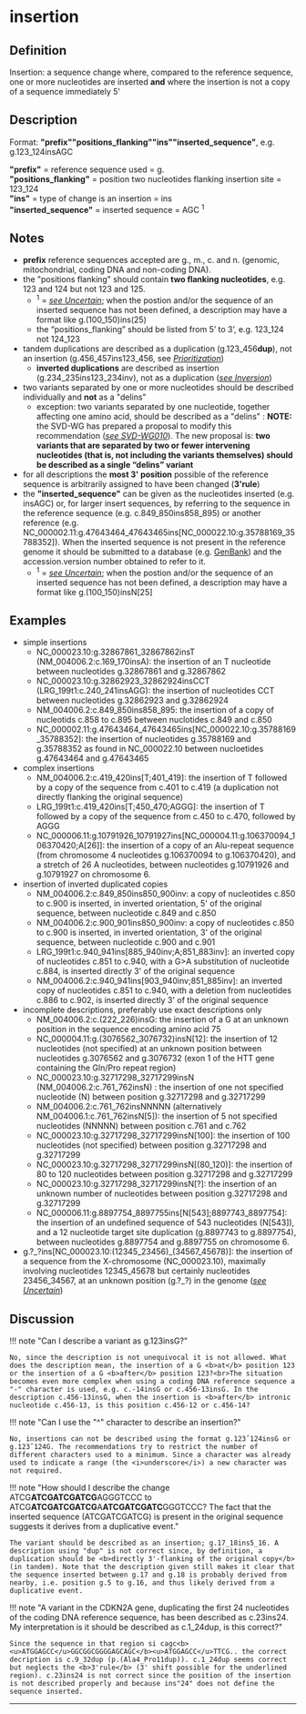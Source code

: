 # insertion

## Definition

Insertion: a sequence change where, compared to the reference sequence, one or more nucleotides are inserted <b>and</b> where the insertion is not a copy of a sequence immediately 5'

## Description

Format: **"prefix""positions_flanking""ins""inserted_sequence"**,  e.g. g.123\_124insAGC

**"prefix"**  =  reference sequence used  =  g.<br>
**"positions_flanking"**  =  position two nucleotides flanking insertion site  =  123\_124<br>
**"ins"**  =  type of change is an insertion  =  ins<br> 
**"inserted_sequence"**  =  inserted sequence  =  AGC <sup>1</sup>

## Notes

* **prefix** reference sequences accepted are g., m., c. and n. (genomic, mitochondrial, coding DNA and non-coding DNA).
* the "positions flanking" should contain **two flanking nucleotides**, e.g. 123 and 124 but not 123 and 125.
    * <sup>1</sup> = [_see Uncertain_](/recommendations/uncertain/); when the postion and/or the sequence of an inserted sequence has not been defined, a description may have a format like g.(100_150)ins(25)
    * the “positions_flanking” should be listed from 5’ to 3’, e.g. 123_124 not 124_123
* tandem duplications are described as a duplication (g.123\_456**dup**), not an insertion (g.456\_457ins123\_456, see [_Prioritization_](/recommendations/general/))
    * **inverted duplications** are described as insertion (g.234\_235ins123\_234inv), not as a duplication ([_see Inversion_](/recommendations/DNA/variant/inversion))
* two variants separated by one or more nucleotides should be described individually and **not** as a "delins"
    * exception: two variants separated by one nucleotide, together affecting one amino acid, should be described as a "delins"
:    ****NOTE:**** the SVD-WG has prepared a proposal to modify this recommendation ([_see SVD-WG010_](/background/consultation/SVD-WG010/)). The new proposal is: **two variants that are separated by two or fewer intervening nucleotides (that is, not including the variants themselves) should be described as a single “delins” variant**
* for all descriptions the **most 3' position** possible of the reference sequence is arbitrarily assigned to have been changed (**3'rule**)
* the **"inserted_sequence"** can be given as the nucleotides inserted (e.g. insAGC) or, for larger insert sequences, by referring to the sequence in the reference sequence (e.g. c.849\_850ins858_895) or another reference (e.g. NC\_000002.11:g.47643464\_47643465ins[NC\_000022.10:g.35788169\_35788352]). When the inserted sequence is not present in the reference genome it should be submitted to a database (e.g. [GenBank](http://www.ncbi.nlm.nih.gov/genbank/submit/)) and the accession.version number obtained to refer to it.
    * <sup>1</sup> = [_see Uncertain_](/recommendations/uncertain/); when the postion and/or the sequence of an inserted sequence has not been defined, a description may have a format like g.(100\_150)insN[25]
## Examples

* simple insertions
    * NC\_000023.10:g.32867861\_32867862insT  (NM\_004006.2:c.169\_170insA): the insertion of an T nucleotide between nucleotides g.32867861 and g.32867862 
    * NC\_000023.10:g.32862923\_32862924insCCT (LRG\_199t1:c.240\_241insAGG): the insertion of nucleotides CCT between nucleotides g.32862923 and g.32862924
    * NM\_004006.2:c.849\_850ins858\_895: the insertion of a copy of nucleotids c.858 to c.895 between nuclotides c.849 and c.850
    * NC\_000002.11:g.47643464\_47643465ins[NC\_000022.10:g.35788169\_35788352]: the insertion of nucleotides g.35788169 and g.35788352 as found in NC\_000022.10 between nucloetides g.47643464 and g.47643465
* complex insertions
    * NM\_004006.2:c.419\_420ins[T;401\_419]: the insertion of T followed by a copy of the sequence from c.401 to c.419 (a duplication not directly flanking the original sequence)
    * LRG\_199t1:c.419\_420ins[T;450\_470;AGGG]: the insertion of T followed by a copy of the sequence from c.450 to c.470, followed by AGGG
    * NC\_000006.11:g.10791926\_10791927ins[NC\_000004.11:g.106370094\_106370420;A[26]]: the insertion of a copy of an Alu-repeat sequence (from chromosome 4 nucleotides g.106370094 to g.106370420), and a stretch of 26 A nucleotides, between nucleotides g.10791926 and g.10791927 on chromosome 6. 
* insertion of inverted duplicated copies
    * NM\_004006.2:c.849\_850ins850\_900inv: a copy of nucleotides c.850 to c.900 is inserted, in inverted orientation, 5' of the original sequence, between nucleotide c.849 and c.850
    * NM\_004006.2:c.900\_901ins850\_900inv: a copy of nucleotides c.850 to c.900 is inserted, in inverted orientation, 3' of the original sequence, between nucleotide c.900 and c.901
    * LRG_199t1:c.940\_941ins[885\_940inv;A;851\_883inv]: an inverted copy of nucleotides c.851 to c.940, with a G>A substitution of nucleotide c.884, is inserted directly 3' of the original sequence
    * NM\_004006.2:c.940\_941ins[903\_940inv;851\_885inv]: an inverted copy of nucleotides c.851 to c.940, with a deletion from nucleotides c.886 to c.902, is inserted directly 3' of the original sequence
* incomplete descriptions, preferably use exact descriptions only
    * NM\_004006.2:c.(222\_226)insG: the insertion of a G at an unknown position in the sequence encoding amino acid 75
    * NC\_000004.11:g.(3076562\_3076732)insN[12]: the insertion of 12 nucleotides (not specified) at an unknown position between nucleotides g.3076562 and g.3076732 (exon 1 of the HTT gene containing the Gln/Pro repeat region)
    * NC\_000023.10:g.32717298\_32717299insN  (NM\_004006.2:c.761\_762insN) : the insertion of one not specified nucleotide (N) between position g.32717298 and g.32717299
    * NM\_004006.2:c.761\_762insNNNNN (alternatively NM\_004006.1:c.761\_762insN[5]): the insertion of 5 not specified nucleotides (NNNNN) between position c.761 and c.762
    * NC\_000023.10:g.32717298\_32717299insN[100]: the insertion of 100 nucleotides (not specified) between position g.32717298 and g.32717299
    * NC\_000023.10:g.32717298\_32717299insN[(80_120)]: the insertion of 80 to 120 nucleotides between position g.32717298 and g.32717299
    * NC\_000023.10:g.32717298\_32717299insN[?]: the insertion of an unknown number of nucleotides between position g.32717298 and g.32717299
    * NC\_000006.11:g.8897754\_8897755ins[N[543];8897743\_8897754]: the insertion of an undefined sequence of 543 nucleotides (N[543]), and a 12 nucleotide target site duplication (g.8897743 to g.8897754), between nucleotides g.8897754 and g.8897755 on chromosome 6. 
* g.?\_?ins[NC\_000023.10:(12345\_23456)\_(34567\_45678)]: the insertion of a sequence from the X-chromosome (NC\_000023.10), maximally involving nucleotides 12345\_45678 but certainly nucleotides 23456\_34567, at an unknown position (g.?\_?) in the genome ([_see Uncertain_](/recommendations/uncertain))
## Discussion

!!! note "Can I describe a variant as g.123insG?"

    No, since the description is not unequivocal it is not allowed. What does the description mean, the insertion of a G <b>at</b> position 123 or the insertion of a G <b>after</b> position 123?<br>The situation becomes even more complex when using a coding DNA reference sequence a "-" character is used, e.g. c.-14insG or c.456-13insG. In the description c.456-13insG, when the insertion is <b>after</b> intronic nucleotide c.456-13, is this position c.456-12 or c.456-14?

!!! note "Can I use the "^" character to describe an insertion?"

    No, insertions can not be described using the format g.123ˆ124insG or g.123ˆ124G. The recommendations try to restrict the number of different characters used to a minimum. Since a character was already used to indicate a range (the <i>underscore</i>) a new character was not required.

!!! note "How should I describe the change ATCG<b>ATCGATCGATCG</b>AGGGTCCC to ATCG<b>ATCGATCGATCG</b>A<b>ATCGATCGATC</b>GGGTCCC?  The fact that the inserted sequence (ATCGATCGATCG) is present in the original sequence suggests it derives from a duplicative event."

    The variant should be described as an insertion; g.17_18ins5_16. A description using "dup" is not correct since, by definition, a duplication should be <b>directly 3'-flanking of the original copy</b> (in tandem). Note that the description given still makes it clear that the sequence inserted between g.17 and g.18 is probably derived from nearby, i.e. position g.5 to g.16, and thus likely derived from a duplicative event.

!!! note "A variant in the CDKN2A gene, duplicating the first 24 nucleotides of the coding DNA reference sequence, has been described as c.23ins24. My interpretation is it should be described as c.1_24dup, is this correct?"

    Since the sequence in that region si cagc<b><u>ATGGAGCC</u>GGCGGCGGGGAGCAGC</b><u>ATGGAGCC</u>TTCG.. the correct decription is c.9_32dup (p.(Ala4_Pro11dup)). c.1_24dup seems correct but neglects the <b>3'rule</b> (3' shift possible for the underlined region). c.23ins24 is not correct since the position of the insertion is not described properly and because ins"24" does not define the sequence inserted.
---